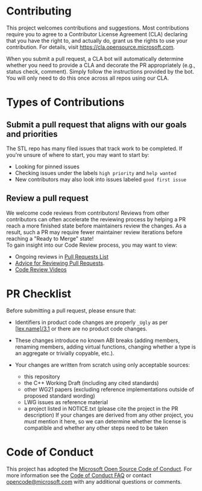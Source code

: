 # Contributing

This project welcomes contributions and suggestions. Most contributions require you to agree to a
Contributor License Agreement (CLA) declaring that you have the right to, and actually do, grant us
the rights to use your contribution. For details, visit https://cla.opensource.microsoft.com.

When you submit a pull request, a CLA bot will automatically determine whether you need to provide
a CLA and decorate the PR appropriately (e.g., status check, comment). Simply follow the instructions
provided by the bot. You will only need to do this once across all repos using our CLA.

# Types of Contributions

## Submit a pull request that aligns with our goals and priorities
The STL repo has many filed issues that track work to be completed.  If you're unsure of where to start, you may want to start by: 
 * Looking for pinned issues
 * Checking issues under the labels `high priority` and `help wanted`
 * New contributors may also look into issues labeled `good first issue`

## Review a pull request

We welcome code reviews from contributors! Reviews from other contributors can often accelerate the reviewing process by helping a PR reach a more finished state before maintainers review the changes.  As a result, such a PR may require fewer maintainer review iterations before reaching a "Ready to Merge" state!  
To gain insight into our Code Review process, you may want to view:
 * Ongoing reviews in [Pull Requests List](https://github.com/microsoft/STL/pulls)
 * [Advice for Reviewing Pull Requests](https://github.com/microsoft/STL/wiki/Advice-for-Reviewing-Pull-Requests).
 * [Code Review Videos](https://github.com/microsoft/STL/wiki/Code-Review-Videos!)

# PR Checklist

Before submitting a pull request, please ensure that:

* Identifiers in product code changes are properly `_Ugly` as per
  [[lex.name]/3.1](https://eel.is/c++draft/lex.name#3.1)
  or there are no product code changes.

* These changes introduce no known ABI breaks (adding members, renaming
  members, adding virtual functions, changing whether a type is an aggregate
  or trivially copyable, etc.).

* Your changes are written from scratch using only acceptable sources: 
   * this repository
   * the C++ Working Draft (including any cited standards)
   * other WG21 papers (excluding
  reference implementations outside of proposed standard wording)
   * LWG issues as reference material
   * a project listed in NOTICE.txt (please cite the project in the PR description)
  If your changes are derived from any other project, you *must* mention it
  here, so we can determine whether the license is compatible and whether any other 
  steps need to be taken

# Code of Conduct

This project has adopted the [Microsoft Open Source Code of Conduct](https://opensource.microsoft.com/codeofconduct/).
For more information see the [Code of Conduct FAQ](https://opensource.microsoft.com/codeofconduct/faq/) or
contact [opencode@microsoft.com](mailto:opencode@microsoft.com) with any additional questions or comments.
